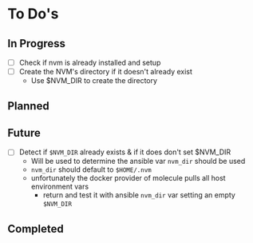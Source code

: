 To Do's
=======

In Progress
-----------

- [ ] Check if nvm is already installed and setup
- [ ] Create the NVM's directory if it doesn't already exist
    - Use $NVM_DIR to create the directory

Planned
-------

Future
------
- [ ] Detect if `$NVM_DIR` already exists & if it does don't set $NVM_DIR
    - Will be used to determine the ansible var `nvm_dir` should be used
    - `nvm_dir` should default to `$HOME/.nvm`
    - unfortunately the docker provider of molecule pulls all host environment vars
        - return and test it with ansible `nvm_dir` var setting an empty `$NVM_DIR`


Completed
---------